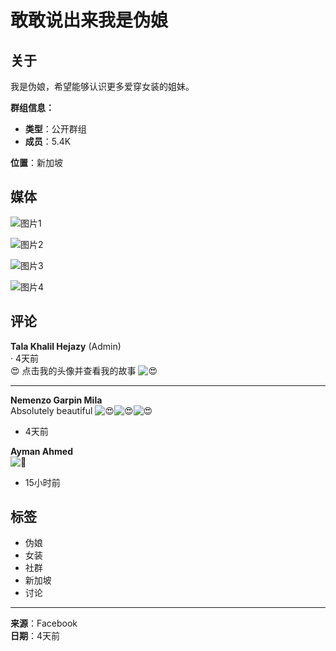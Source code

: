 # 敢敢说出来我是伪娘

## 关于

我是伪娘，希望能够认识更多爱穿女装的姐妹。

**群组信息：**
- **类型**：公开群组
- **成员**：5.4K

**位置**：新加坡

## 媒体

![图片1](https://scontent-sjc3-1.xx.fbcdn.net/v/t39.30808-6/480969048_620880147347918_1371287715561014516_n.jpg?stp=dst-jpg_s240x240_tt6&_nc_cat=111&ccb=1-7&_nc_sid=aa7b47&_nc_ohc=y8ude7Gj4CsQ7kNvgFRQ1OP&_nc_oc=Adg9pq2danfSg5caALWw7Nt2NxCjPY6CmDWiVwZ4GkzwgDkslm9krvYIkwaULLP33kU&_nc_zt=23&_nc_ht=scontent-sjc3-1.xx&_nc_gid=ArzPCZtV03K-owEo7bmJgAw&oh=00_AYDF1xBIL5d2o2wStz1OHbADp6VUPxGV2EELVvcN-nn0CQ&oe=67C307DE)

![图片2](https://scontent-sjc3-1.xx.fbcdn.net/v/t39.30808-6/480680026_619466844155915_7450571375977228228_n.jpg?stp=dst-jpg_p110x80_tt6&_nc_cat=104&ccb=1-7&_nc_sid=aa7b47&_nc_ohc=pnU7LcStLSAQ7kNvgEl5c8W&_nc_oc=Adil-oEmexGzVYfAARbXbSMvQykiY0ViVRJzxy4Ox9fQ5yxcVuJkQXMA5-VJV2RpFxw&_nc_zt=23&_nc_ht=scontent-sjc3-1.xx&_nc_gid=ArzPCZtV03K-owEo7bmJgAw&oh=00_AYCBxY2_x2Q9ZApya1UW9w6Kb9WsLCYHwASb_9vS2Q70cA&oe=67C307DC)

![图片3](https://scontent-sjc3-1.xx.fbcdn.net/v/t39.30808-6/480783649_617182127717720_4188764691743783560_n.jpg?stp=dst-jpg_s130x130_tt6&_nc_cat=100&ccb=1-7&_nc_sid=aa7b47&_nc_ohc=u4TXth5nc98Q7kNvgHKllZA&_nc_oc=AdgXGtqkyvMIZl0GFNUsfU1QWB12tNqySLJgJ9SAlItSWhEAXiXSndCypBO4Ul5DCJE&_nc_zt=23&_nc_ht=scontent-sjc3-1.xx&_nc_gid=ArzPCZtV03K-owEo7bmJgAw&oh=00_AYAmArqY-VJAaVTv6OTMBv0wVYphEsx0sONHFOOsI5D7ig&oe=67C2D33F)

![图片4](https://scontent-sjc3-1.xx.fbcdn.net/v/t39.30808-6/476640797_612221608213772_8276225563421966445_n.jpg?stp=dst-jpg_s240x240_tt6&_nc_cat=104&ccb=1-7&_nc_sid=aa7b47&_nc_ohc=t2XSlD2m_rMQ7kNvgFL2GLW&_nc_oc=AdgmWjX9wUf0FFA-RRGqNYATI7HRUCDuLBAPgBvVbfXN3VluO79yH_ab5E8NDBG8reA&_nc_zt=23&_nc_ht=scontent-sjc3-1.xx&_nc_gid=ArzPCZtV03K-owEo7bmJgAw&oh=00_AYD-ImTAmxvf8GvJ8QR5NTAvvRqqNRg9OhTJ-8bIWADdrQ&oe=67C2E5FA)

## 评论

**Tala Khalil Hejazy** (Admin)  
· 4天前  
😍 点击我的头像并查看我的故事 ![😍](https://static.xx.fbcdn.net/images/emoji.php/v9/t2/1/16/1f60d.png)

---

**Nemenzo Garpin Mila**  
Absolutely beautiful ![😍](https://static.xx.fbcdn.net/images/emoji.php/v9/t2/1/16/1f60d.png)![😍](https://static.xx.fbcdn.net/images/emoji.php/v9/t2/1/16/1f60d.png)![😍](https://static.xx.fbcdn.net/images/emoji.php/v9/t2/1/16/1f60d.png)  
- 4天前

**Ayman Ahmed**  
![🥰](https://static.xx.fbcdn.net/images/emoji.php/v9/ta4/1/32/1f970.png)  
- 15小时前

## 标签
- 伪娘
- 女装
- 社群
- 新加坡
- 讨论

--- 

**来源**：Facebook  
**日期**：4天前